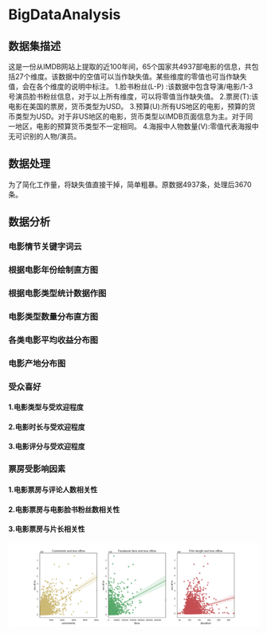 # BigDataAnalysis
## 数据集描述
这是一份从IMDB网站上提取的近100年间，65个国家共4937部电影的信息，共包括27个维度。该数据中的空值可以当作缺失值。某些维度的零值也可当作缺失值，会在各个维度的说明中标注。
1.脸书粉丝(L-P) :该数据中包含导演/电影/1-3号演员脸书粉丝信息，对于以上所有维度，可以将零值当作缺失值。
2.票房(T):该电影在美国的票房，货币类型为USD。
3.预算(U):所有US地区的电影，预算的货币类型为USD。对于非US地区的电影，货币类型以IMDB页面信息为主。对于同一地区，电影的预算货币类型不一定相同。
4.海报中人物数量(V):零值代表海报中无可识别的人物/演员。
## 数据处理
为了简化工作量，将缺失值直接干掉，简单粗暴。原数据4937条，处理后3670条。
## 数据分析
### 电影情节关键字词云

### 根据电影年份绘制直方图

### 根据电影类型统计数据作图

### 电影类型数量分布直方图

### 各类电影平均收益分布图

### 电影产地分布图

### 受众喜好
#### 1.电影类型与受欢迎程度
#### 2.电影时长与受欢迎程度
#### 3.电影评分与受欢迎程度

### 票房受影响因素
#### 1.电影票房与评论人数相关性
#### 2.电影票房与电影脸书粉丝数相关性
#### 3.电影票房与片长相关性
![](figs/factors_affecting_box_office.png)

